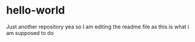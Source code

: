 # hello-world
Just another repository
yea so I am editing the readme file 
as this is what i am supposed to do
